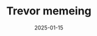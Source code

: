 ---
title: Trevor memeing
promotion: AEW
show: Dynamite
date: 2025-01-15
tags:
  - trevor
images:
  - src: /assets/aew-2025-01/2025.01.15.AEW.Dynamite.a.jpg
    alt: Trevor memeing
---